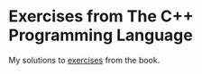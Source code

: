 # Exercises from The C++ Programming Language

My solutions to [exercises](https://www.stroustrup.com/4thExercises.pdf) from the book.
